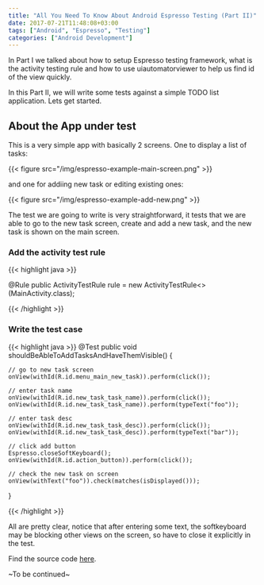 ```yaml
---
title: "All You Need To Know About Android Espresso Testing (Part II)"
date: 2017-07-21T11:48:08+03:00
tags: ["Android", "Espresso", "Testing"]
categories: ["Android Development"]
---
```


In Part I we talked about how to setup Espresso testing framework, what is the activity testing rule and how to use uiautomatorviewer to help us find id of the view quickly.

In this Part II, we will write some tests against a simple TODO list application. Lets get started.

## About the App under test

This is a very simple app with basically 2 screens. One to display a list of tasks:

{{< figure src="/img/espresso-example-main-screen.png" >}}


and one for addiing new task or editing existing ones:

{{< figure src="/img/espresso-example-add-new.png" >}}

The test we are going to write is very straightforward, it tests that we are able to go to the new task screen, create and add a new task, and the new task is shown on the main screen.

### Add the activity test rule

{{< highlight java >}}

@Rule
public ActivityTestRule<MainActivity> rule = new ActivityTestRule<>(MainActivity.class);

{{< /highlight >}}

### Write the test case

{{< highlight java >}}
@Test
public void shouldBeAbleToAddTasksAndHaveThemVisible() {

    // go to new task screen
    onView(withId(R.id.menu_main_new_task)).perform(click());

    // enter task name
    onView(withId(R.id.new_task_task_name)).perform(click());
    onView(withId(R.id.new_task_task_name)).perform(typeText("foo"));

    // enter task desc
    onView(withId(R.id.new_task_task_desc)).perform(click());
    onView(withId(R.id.new_task_task_desc)).perform(typeText("bar"));

    // click add button
    Espresso.closeSoftKeyboard();
    onView(withId(R.id.action_button)).perform(click());

    // check the new task on screen
    onView(withText("foo")).check(matches(isDisplayed()));
}

{{< /highlight >}}

All are pretty clear, notice that after entering some text, the softkeyboard may be blocking other views on the screen, so have to close it explicitly in the test.

Find the source code [here](https://github.com/lvguowei/EspressoExample/tree/f23df5c4f6bb783797f42cbcaca274cec45407c1).

~To be continued~

